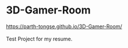 # 3D-Gamer-Room
https://parth-tongse.github.io/3D-Gamer-Room/
<br>
<br> Test Project for my resume.
